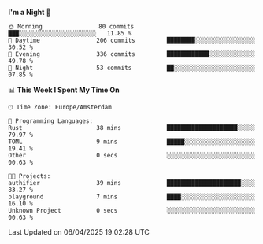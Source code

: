 <!--START_SECTION:waka-->
**I'm a Night 🦉** 

```text
🌞 Morning                80 commits          ███░░░░░░░░░░░░░░░░░░░░░░   11.85 % 
🌆 Daytime                206 commits         ████████░░░░░░░░░░░░░░░░░   30.52 % 
🌃 Evening                336 commits         ████████████░░░░░░░░░░░░░   49.78 % 
🌙 Night                  53 commits          ██░░░░░░░░░░░░░░░░░░░░░░░   07.85 % 
```


📊 **This Week I Spent My Time On** 

```text
🕑︎ Time Zone: Europe/Amsterdam

💬 Programming Languages: 
Rust                     38 mins             ████████████████████░░░░░   79.97 % 
TOML                     9 mins              █████░░░░░░░░░░░░░░░░░░░░   19.41 % 
Other                    0 secs              ░░░░░░░░░░░░░░░░░░░░░░░░░   00.63 % 

🐱‍💻 Projects: 
authifier                39 mins             █████████████████████░░░░   83.27 % 
playground               7 mins              ████░░░░░░░░░░░░░░░░░░░░░   16.10 % 
Unknown Project          0 secs              ░░░░░░░░░░░░░░░░░░░░░░░░░   00.63 % 
```


 Last Updated on 06/04/2025 19:02:28 UTC
<!--END_SECTION:waka-->
